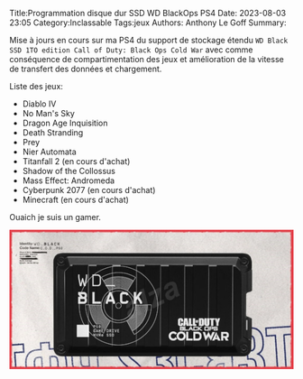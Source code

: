 Title:Programmation disque dur SSD WD BlackOps PS4
Date: 2023-08-03 23:05
Category:Inclassable
Tags:jeux
Authors: Anthony Le Goff
Summary:

Mise à jours en cours sur ma PS4 du support de stockage étendu `WD Black SSD 1TO edition Call of Duty: Black Ops Cold War` avec comme conséquence de compartimentation des jeux et amélioration de la vitesse de transfert des données et chargement.

Liste des jeux:

* Diablo IV
* No Man's Sky
* Dragon Age Inquisition
* Death Stranding
* Prey
* Nier Automata
* Titanfall 2 (en cours d'achat)
* Shadow of the Collossus
* Mass Effect: Andromeda
* Cyberpunk 2077 (en cours d'achat)
* Minecraft (en cours d'achat)

Ouaich je suis un gamer.

![wd black](images/wd_black.jpg)


